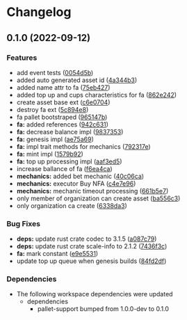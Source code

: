 # Changelog

## 0.1.0 (2022-09-12)


### Features

* add event tests ([0054d5b](https://github.com/finalbiome/finalbiome-node/commit/0054d5b3aef31bbac2b36ad2c45f64a2bec90b51))
* added auto generated asset id ([4a344b3](https://github.com/finalbiome/finalbiome-node/commit/4a344b389aeb949b054401db2d9d88a81400594b))
* added name attr to fa ([75eb427](https://github.com/finalbiome/finalbiome-node/commit/75eb427f0e1d18c23f4937e9371b8f7473138c5e))
* added top up and cups characteristics for fa ([862e242](https://github.com/finalbiome/finalbiome-node/commit/862e242d4199f9666629f093603918a12880245f))
* create asset base ext ([c6e0704](https://github.com/finalbiome/finalbiome-node/commit/c6e0704cd5c99cedab03646cf57fb12b11d09853))
* destroy fa ext ([5c894e8](https://github.com/finalbiome/finalbiome-node/commit/5c894e8099a8704f814c55e480ebb168e6685926))
* fa pallet bootstraped ([965147b](https://github.com/finalbiome/finalbiome-node/commit/965147b0c46deedf1248d3d3d0f71370217dee3c))
* **fa:** added references ([942c631](https://github.com/finalbiome/finalbiome-node/commit/942c63197504818d2b2db1a8809980ded09f7bac))
* **fa:** decrease balance impl ([9837353](https://github.com/finalbiome/finalbiome-node/commit/98373532684fd62164b2a6b4826621237556a7cd))
* **fa:** genesis impl ([ae75a69](https://github.com/finalbiome/finalbiome-node/commit/ae75a699642e6edc98cb8fe29f2339ccdbbd4046))
* **fa:** impl trait methods for mechanics ([792317e](https://github.com/finalbiome/finalbiome-node/commit/792317e6c2cab7895a140d8f1690624dfdf232ca))
* **fa:** mint impl ([1579b92](https://github.com/finalbiome/finalbiome-node/commit/1579b925b0f8656abebf8bcc87fcd8e7743f9d3e))
* **fa:** top up processing impl ([aaf3ed5](https://github.com/finalbiome/finalbiome-node/commit/aaf3ed51f66dffe4cc6d02bfbf3f2c4c3188262f))
* increase ballance of fa ([f6ea4ca](https://github.com/finalbiome/finalbiome-node/commit/f6ea4ca3a028adf684da74d631f5c672a135e8e1))
* **mechanics:** added bet mechanic ([40c06ca](https://github.com/finalbiome/finalbiome-node/commit/40c06cae70d5ccfc55fdfd39bbf4f4984c469525))
* **mechanics:** executor Buy NFA ([c4e7e96](https://github.com/finalbiome/finalbiome-node/commit/c4e7e9686ba7bcface296c5c09e212a3b65bb3e7))
* **mechanics:** mechanic timeout processing ([661b5e7](https://github.com/finalbiome/finalbiome-node/commit/661b5e7f250b3799ed8f04c8e06bbf8190ca2693))
* only member of organization can create asset ([ba556c3](https://github.com/finalbiome/finalbiome-node/commit/ba556c31155ea3577cb8840d56eb3851ccb34bb7))
* only organization ca create ([6338da3](https://github.com/finalbiome/finalbiome-node/commit/6338da327c399e35237ed1743f0a4cbf2ffaa5e4))


### Bug Fixes

* **deps:** update rust crate codec to 3.1.5 ([a087c79](https://github.com/finalbiome/finalbiome-node/commit/a087c7987e8a85a27c87721fe9d231d990bf828b))
* **deps:** update rust crate scale-info to 2.1.2 ([7436f3c](https://github.com/finalbiome/finalbiome-node/commit/7436f3cb148d0abdc2af353accc43a13a6d7aeab))
* **fa:** mark constant ([e9e5531](https://github.com/finalbiome/finalbiome-node/commit/e9e5531c6bd6cc06e88af5ac1859e27ae13a7d1d))
* update top up queue when genesis builds ([84fd2df](https://github.com/finalbiome/finalbiome-node/commit/84fd2df3d2612f858f9ea5389c5a64f5e59a2498))


### Dependencies

* The following workspace dependencies were updated
  * dependencies
    * pallet-support bumped from 1.0.0-dev to 0.1.0
